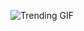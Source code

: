 
<!-- GIF_SECTION -->
![Trending GIF](https://media3.giphy.com/media/v1.Y2lkPThiYjIxNzcycHYxbXN2NWlpYm9yYnl0NWkweHlzY3V1djA3bGE0Y2J6d2htMjExcyZlcD12MV9naWZzX3NlYXJjaCZjdD1n/3oKIPnAiaMCws8nOsE/giphy.gif)
<!-- END_GIF_SECTION -->
